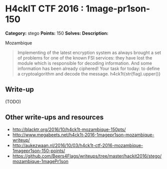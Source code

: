 # H4ckIT CTF 2016 : 1mage-pr1son-150

**Category:** stego
**Points:** 150
**Solves:**
**Description:**

Mozambique

> Implementing of the latest encryption system as always brought a set of problems for one of the known FSI services: they have lost the module which is responsible for decoding information. And some information has been already ciphered! Your task for today: to define a cryptoalgorithm and decode the message.  h4ck1t{str(flag).upper()}

## Write-up

(TODO)

## Other write-ups and resources

* http://blacktr.org/2016/10/h4ck1t-mozambique-150pts/
* http://www.megabeets.net/h4ck1t-2016-1magepr1son-mozambique-writeup/
* http://aukezwaan.nl/2016/10/03/h4ck1t-ctf-2016-mozambique-1magepr1son-150-points/
* https://github.com/Beers4Flags/writeups/tree/master/hackit2016/stego/mozambique-1magePr1son
